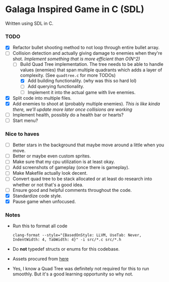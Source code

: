 # Galaga Inspired Game in C (SDL)

Written using SDL in C.

### TODO

- [x] Refactor bullet shooting method to not loop through entire bullet array.
- [ ] Collision detection and actually giving damage to enemies when they're shot. _Implement something that is more efficient than O(N^2)_
  - [ ] Build Quad Tree implementation. The tree needs to be able to handle values (enemies) that span multiple quadrants which adds a layer of complexity. (See `quadtree.c` for more TODOs)
    - [x] Add building functionality. (why was this so hard lol)
    - [ ] Add querying functionality.
    - [ ] Implement it into the actual game with live enemies.
- [x] Split code into multiple files.
- [x] Add enemies to shoot at (probably multiple enemies). _This is like kinda there, we'll update more later once collisions are working_
- [ ] Implement health, possibly do a health bar or hearts?
- [ ] Start menu?

### Nice to haves

- [ ] Better stars in the background that maybe move around a little when you move.
- [ ] Better or maybe even custom sprites.
- [ ] Make sure that my cpu utilization is at least okay.
- [ ] Add screenshots of gameplay (once there is gameplay).
- [ ] Make Makefile actually look decent.
- [ ] Convert quad tree to be stack allocated or at least do research into whether or not that's a good idea.
- [ ] Ensure good and helpful comments throughout the code.
- [x] Standardize code style.
- [x] Pause game when unfocused.

### Notes

- Run this to format all code

  ```
  clang-format --style="{BasedOnStyle: LLVM, UseTab: Never, IndentWidth: 4, TabWidth: 4}" -i src/*.c src/*.h
  ```

- Do **not** typedef structs or enums for this codebase.
- Assets procured from [here](https://foozlecc.itch.io/void-fleet-pack-2)
- Yes, I know a Quad Tree was definitely not required for this to run smoothly. But it's a good learning opportunity so why not.
